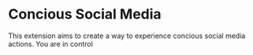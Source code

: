 # Concious Social Media
This extension aims to create a way to experience concious social media actions. You are in control

